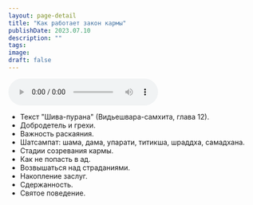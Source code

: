 ```yaml
---
layout: page-detail
title: "Как работает закон кармы"
publishDate: 2023.07.10
description: ""
tags:
image:
draft: false
---
```


<audio title="2023.07.10 - Как работает закон кармы.mp3" src="/upload/iblock/0f1/0f1b9094297c92554955c9702e8ccaa2.mp3" controls=""></audio>

* Текст "Шива-пурана" (Видьешвара-самхита, глава 12).
* Добродетель и грехи.
* Важность раскаяния.
* Шатсампат: шама, дама, упарати, титикша, шраддха, самадхана.
* Стадии созревания кармы.
* Как не попасть в ад.
* Возвышаться над страданиями.
* Накопление заслуг.
* Сдержанность.
* Святое поведение.

  
